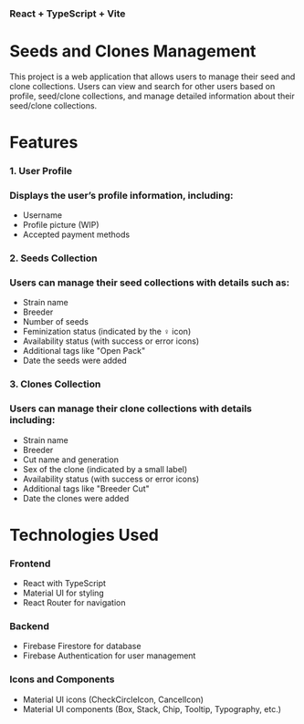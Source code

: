 ### React + TypeScript + Vite

# Seeds and Clones Management

This project is a web application that allows users to manage their seed and clone collections. Users can view and search for other users based on profile, seed/clone collections, and manage detailed information about their seed/clone collections.

# Features

### 1. User Profile

### Displays the user’s profile information, including:

- Username
- Profile picture (WIP)
- Accepted payment methods

### 2. Seeds Collection

### Users can manage their seed collections with details such as:

- Strain name
- Breeder
- Number of seeds
- Feminization status (indicated by the ♀ icon)
- Availability status (with success or error icons)
- Additional tags like "Open Pack"
- Date the seeds were added

### 3. Clones Collection

### Users can manage their clone collections with details including:

- Strain name
- Breeder
- Cut name and generation
- Sex of the clone (indicated by a small label)
- Availability status (with success or error icons)
- Additional tags like "Breeder Cut"
- Date the clones were added

# Technologies Used

### Frontend

- React with TypeScript
- Material UI for styling
- React Router for navigation

### Backend

- Firebase Firestore for database
- Firebase Authentication for user management

### Icons and Components

- Material UI icons (CheckCircleIcon, CancelIcon)
- Material UI components (Box, Stack, Chip, Tooltip, Typography, etc.)
